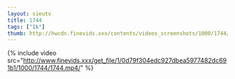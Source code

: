```yaml
--- 
layout: sieutv
title: 1744
tags: ["1k"]
thumb: http://hwcdn.finevids.xxx/contents/videos_screenshots/1000/1744/preview.mp4.jpg
---
```

{% include video src="http://www.finevids.xxx/get_file/1/0d79f304edc927dbea5977482dc691b1/1000/1744/1744.mp4/" %} 
